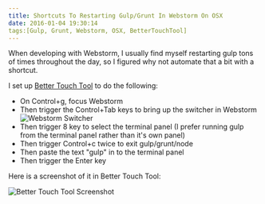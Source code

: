 ```yaml
---
title: Shortcuts To Restarting Gulp/Grunt In Webstorm On OSX
date: 2016-01-04 19:30:14
tags:[Gulp, Grunt, Webstorm, OSX, BetterTouchTool]
---
```


When developing with Webstorm, I usually find myself restarting gulp tons of times throughout the day, so I figured why not automate that a bit with a shortcut.

I set up [Better Touch Tool](http://www.boastr.net) to do the following: 

* On Control+g, focus Webstorm
* Then trigger the Control+Tab keys to bring up the switcher in Webstorm ![Webstorm Switcher](http://coopcoding.com/assets/images/blogpostimages/webstorm-switcher.png)
* Then trigger 8 key to select the terminal panel (I prefer running gulp from the terminal panel rather than it's own panel)
* Then trigger Control+c twice to exit gulp/grunt/node
* Then paste the text "gulp" in to the terminal panel
* Then trigger the Enter key

Here is a screenshot of it in Better Touch Tool:

![Better Touch Tool Screenshot](http://coopcoding.com/assets/images/blogpostimages/BetterTouchTool.png)



